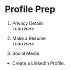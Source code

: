 # Profile Prep

1. Privacy Details\
*Todo Here*

2. Make a Resume\
*Todo Here*

3. Social Media
* Create a LinkedIn Profile.